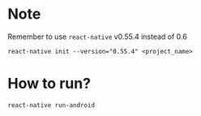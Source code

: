 # Note
Remember to use `react-native` v0.55.4 instead of 0.6
```
react-native init --version="0.55.4" <project_name>
```

# How to run?
```
react-native run-android
```